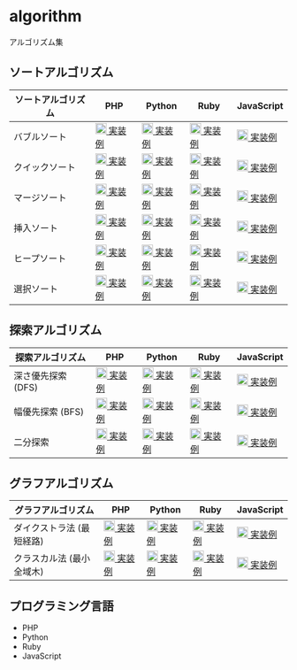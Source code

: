 # algorithm
アルゴリズム集

## ソートアルゴリズム

| ソートアルゴリズム | PHP | Python | Ruby | JavaScript |
|------------------|-----|--------|------|------------|
| バブルソート | [<img src="https://upload.wikimedia.org/wikipedia/commons/2/27/PHP-logo.svg" alt="PHP" width="20" height="20"> 実装例](php/bubble_sort.php) | [<img src="https://upload.wikimedia.org/wikipedia/commons/c/c3/Python-logo-notext.svg" alt="Python" width="20" height="20"> 実装例](python/bubble_sort.py) | [<img src="https://upload.wikimedia.org/wikipedia/commons/7/73/Ruby_logo.svg" alt="Ruby" width="20" height="20"> 実装例](ruby/bubble_sort.rb) | [<img src="https://upload.wikimedia.org/wikipedia/commons/6/6a/JavaScript-logo.png" alt="JavaScript" width="20" height="20"> 実装例](javascript/bubble_sort.js) |
| クイックソート | [<img src="https://upload.wikimedia.org/wikipedia/commons/2/27/PHP-logo.svg" alt="PHP" width="20" height="20"> 実装例](php/quick_sort.php) | [<img src="https://upload.wikimedia.org/wikipedia/commons/c/c3/Python-logo-notext.svg" alt="Python" width="20" height="20"> 実装例](python/quick_sort.py) | [<img src="https://upload.wikimedia.org/wikipedia/commons/7/73/Ruby_logo.svg" alt="Ruby" width="20" height="20"> 実装例](ruby/quick_sort.rb) | [<img src="https://upload.wikimedia.org/wikipedia/commons/6/6a/JavaScript-logo.png" alt="JavaScript" width="20" height="20"> 実装例](javascript/quick_sort.js) |
| マージソート | [<img src="https://upload.wikimedia.org/wikipedia/commons/2/27/PHP-logo.svg" alt="PHP" width="20" height="20"> 実装例](php/merge_sort.php) | [<img src="https://upload.wikimedia.org/wikipedia/commons/c/c3/Python-logo-notext.svg" alt="Python" width="20" height="20"> 実装例](python/merge_sort.py) | [<img src="https://upload.wikimedia.org/wikipedia/commons/7/73/Ruby_logo.svg" alt="Ruby" width="20" height="20"> 実装例](ruby/merge_sort.rb) | [<img src="https://upload.wikimedia.org/wikipedia/commons/6/6a/JavaScript-logo.png" alt="JavaScript" width="20" height="20"> 実装例](javascript/merge_sort.js) |
| 挿入ソート | [<img src="https://upload.wikimedia.org/wikipedia/commons/2/27/PHP-logo.svg" alt="PHP" width="20" height="20"> 実装例](php/insertion_sort.php) | [<img src="https://upload.wikimedia.org/wikipedia/commons/c/c3/Python-logo-notext.svg" alt="Python" width="20" height="20"> 実装例](python/insertion_sort.py) | [<img src="https://upload.wikimedia.org/wikipedia/commons/7/73/Ruby_logo.svg" alt="Ruby" width="20" height="20"> 実装例](ruby/insertion_sort.rb) | [<img src="https://upload.wikimedia.org/wikipedia/commons/6/6a/JavaScript-logo.png" alt="JavaScript" width="20" height="20"> 実装例](javascript/insertion_sort.js) |
| ヒープソート | [<img src="https://upload.wikimedia.org/wikipedia/commons/2/27/PHP-logo.svg" alt="PHP" width="20" height="20"> 実装例](php/heap_sort.php) | [<img src="https://upload.wikimedia.org/wikipedia/commons/c/c3/Python-logo-notext.svg" alt="Python" width="20" height="20"> 実装例](python/heap_sort.py) | [<img src="https://upload.wikimedia.org/wikipedia/commons/7/73/Ruby_logo.svg" alt="Ruby" width="20" height="20"> 実装例](ruby/heap_sort.rb) | [<img src="https://upload.wikimedia.org/wikipedia/commons/6/6a/JavaScript-logo.png" alt="JavaScript" width="20" height="20"> 実装例](javascript/heap_sort.js) |
| 選択ソート | [<img src="https://upload.wikimedia.org/wikipedia/commons/2/27/PHP-logo.svg" alt="PHP" width="20" height="20"> 実装例](php/selection_sort.php) | [<img src="https://upload.wikimedia.org/wikipedia/commons/c/c3/Python-logo-notext.svg" alt="Python" width="20" height="20"> 実装例](python/selection_sort.py) | [<img src="https://upload.wikimedia.org/wikipedia/commons/7/73/Ruby_logo.svg" alt="Ruby" width="20" height="20"> 実装例](ruby/selection_sort.rb) | [<img src="https://upload.wikimedia.org/wikipedia/commons/6/6a/JavaScript-logo.png" alt="JavaScript" width="20" height="20"> 実装例](javascript/selection_sort.js) |

## 探索アルゴリズム

| 探索アルゴリズム | PHP | Python | Ruby | JavaScript |
|------------------|-----|--------|------|------------|
| 深さ優先探索 (DFS) | [<img src="https://upload.wikimedia.org/wikipedia/commons/2/27/PHP-logo.svg" alt="PHP" width="20" height="20"> 実装例](php/dfs.php) | [<img src="https://upload.wikimedia.org/wikipedia/commons/c/c3/Python-logo-notext.svg" alt="Python" width="20" height="20"> 実装例](python/dfs.py) | [<img src="https://upload.wikimedia.org/wikipedia/commons/7/73/Ruby_logo.svg" alt="Ruby" width="20" height="20"> 実装例](ruby/dfs.rb) | [<img src="https://upload.wikimedia.org/wikipedia/commons/6/6a/JavaScript-logo.png" alt="JavaScript" width="20" height="20"> 実装例](javascript/dfs.js) |
| 幅優先探索 (BFS) | [<img src="https://upload.wikimedia.org/wikipedia/commons/2/27/PHP-logo.svg" alt="PHP" width="20" height="20"> 実装例](php/bfs.php) | [<img src="https://upload.wikimedia.org/wikipedia/commons/c/c3/Python-logo-notext.svg" alt="Python" width="20" height="20"> 実装例](python/bfs.py) | [<img src="https://upload.wikimedia.org/wikipedia/commons/7/73/Ruby_logo.svg" alt="Ruby" width="20" height="20"> 実装例](ruby/bfs.rb) | [<img src="https://upload.wikimedia.org/wikipedia/commons/6/6a/JavaScript-logo.png" alt="JavaScript" width="20" height="20"> 実装例](javascript/bfs.js) |
| 二分探索 | [<img src="https://upload.wikimedia.org/wikipedia/commons/2/27/PHP-logo.svg" alt="PHP" width="20" height="20"> 実装例](php/binary_search.php) | [<img src="https://upload.wikimedia.org/wikipedia/commons/c/c3/Python-logo-notext.svg" alt="Python" width="20" height="20"> 実装例](python/binary_search.py) | [<img src="https://upload.wikimedia.org/wikipedia/commons/7/73/Ruby_logo.svg" alt="Ruby" width="20" height="20"> 実装例](ruby/binary_search.rb) | [<img src="https://upload.wikimedia.org/wikipedia/commons/6/6a/JavaScript-logo.png" alt="JavaScript" width="20" height="20"> 実装例](javascript/binary_search.js) |

## グラフアルゴリズム

| グラフアルゴリズム | PHP | Python | Ruby | JavaScript |
|------------------|-----|--------|------|------------|
| ダイクストラ法 (最短経路) | [<img src="https://upload.wikimedia.org/wikipedia/commons/2/27/PHP-logo.svg" alt="PHP" width="20" height="20"> 実装例](php/dijkstra.php) | [<img src="https://upload.wikimedia.org/wikipedia/commons/c/c3/Python-logo-notext.svg" alt="Python" width="20" height="20"> 実装例](python/dijkstra.py) | [<img src="https://upload.wikimedia.org/wikipedia/commons/7/73/Ruby_logo.svg" alt="Ruby" width="20" height="20"> 実装例](ruby/dijkstra.rb) | [<img src="https://upload.wikimedia.org/wikipedia/commons/6/6a/JavaScript-logo.png" alt="JavaScript" width="20" height="20"> 実装例](javascript/dijkstra.js) |
| クラスカル法 (最小全域木) | [<img src="https://upload.wikimedia.org/wikipedia/commons/2/27/PHP-logo.svg" alt="PHP" width="20" height="20"> 実装例](php/kruskal.php) | [<img src="https://upload.wikimedia.org/wikipedia/commons/c/c3/Python-logo-notext.svg" alt="Python" width="20" height="20"> 実装例](python/kruskal.py) | [<img src="https://upload.wikimedia.org/wikipedia/commons/7/73/Ruby_logo.svg" alt="Ruby" width="20" height="20"> 実装例](ruby/kruskal.rb) | [<img src="https://upload.wikimedia.org/wikipedia/commons/6/6a/JavaScript-logo.png" alt="JavaScript" width="20" height="20"> 実装例](javascript/kruskal.js) |

## プログラミング言語

- PHP
- Python
- Ruby
- JavaScript
